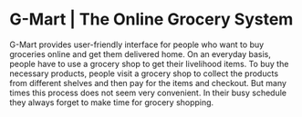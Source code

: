 # G-Mart | The Online Grocery System


G-Mart provides user-friendly interface for people who want to buy groceries online and get them delivered home. On an everyday basis, people have to use a grocery shop to get their livelihood items. To buy the necessary products, people visit a grocery shop to collect the products from different shelves and then pay for the items and checkout. But many times this process does not seem very convenient. In their busy schedule they always forget to make time for grocery shopping.
